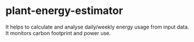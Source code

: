 # plant-energy-estimator
It helps to calculate and analyse daily/weekly energy usage from input data. It monitors carbon footprint and power use.
